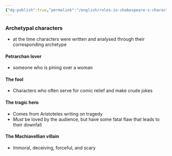 ```yaml
---
{"dg-publish":true,"permalink":"/english/roles-in-shakespeare-s-characters/"}
---
```


### Archetypal characters
- at the time characters were written and analysed through their corresponding archetype 
#### Petrarchan lover
- someone who is pining over a woman 
#### The fool
- Characters who often serve for comic relief and make crude jokes
#### The tragic hero
- Comes from Aristoteles writing on tragedy
- *Must* be loved by the audience, but have some fatal flaw that leads to their downfall
#### The Machiavellian villain
- Immoral, deceiving, forceful, and scary 